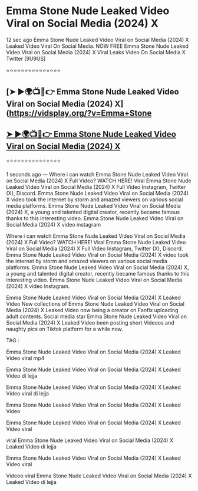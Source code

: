 ﻿# Emma Stone Nude Leaked Video Viral on Social Media (2024) X



12 sec ago Emma Stone Nude Leaked Video Viral on Social Media (2024) X Leaked Video Viral On Social Media. NOW FREE Emma Stone Nude Leaked Video Viral on Social Media (2024) X Viral Leaks Video On Social Media X Twitter [9U9US]

⭐⭐⭐⭐⭐⭐⭐⭐⭐⭐⭐⭐⭐⭐⭐

## [➤ ►🌍📺📱👉 Emma Stone Nude Leaked Video Viral on Social Media (2024) X](https://vidsplay.org/?v=Emma+Stone

## [➤ ►🌍📺📱👉 Emma Stone Nude Leaked Video Viral on Social Media (2024) X](https://vidsplay.org/?v=Emma+Stone)


⭐⭐⭐⭐⭐⭐⭐⭐⭐⭐⭐⭐⭐⭐⭐



1 seconds ago — Where i can watch Emma Stone Nude Leaked Video Viral on Social Media (2024) X Full Video? WATCH HERE! Viral Emma Stone Nude Leaked Video Viral on Social Media (2024) X Full Video Instagram, Twitter (X), Discord. Emma Stone Nude Leaked Video Viral on Social Media (2024) X video took the internet by storm and amazed viewers on various social media platforms. Emma Stone Nude Leaked Video Viral on Social Media (2024) X, a young and talented digital creator, recently became famous thanks to this interesting video. Emma Stone Nude Leaked Video Viral on Social Media (2024) X video instagram

Where i can watch Emma Stone Nude Leaked Video Viral on Social Media (2024) X Full Video? WATCH HERE! Viral Emma Stone Nude Leaked Video Viral on Social Media (2024) X Full Video Instagram, Twitter (X), Discord. Emma Stone Nude Leaked Video Viral on Social Media (2024) X video took the internet by storm and amazed viewers on various social media platforms. Emma Stone Nude Leaked Video Viral on Social Media (2024) X, a young and talented digital creator, recently became famous thanks to this interesting video. Emma Stone Nude Leaked Video Viral on Social Media (2024) X video Instagram.

Emma Stone Nude Leaked Video Viral on Social Media (2024) X Leaked Video New collections of Emma Stone Nude Leaked Video Viral on Social Media (2024) X Leaked Video now being a creator on Fanfix uploading adult contents. Social media star Emma Stone Nude Leaked Video Viral on Social Media (2024) X Leaked Video been posting short Videoos and naughty pics on Tiktok platform for a while now.

TAG :

 

Emma Stone Nude Leaked Video Viral on Social Media (2024) X Leaked Video viral mp4

 

Emma Stone Nude Leaked Video Viral on Social Media (2024) X Leaked Video di lejja

 

Emma Stone Nude Leaked Video Viral on Social Media (2024) X Leaked Video viral di lejja

 

Emma Stone Nude Leaked Video Viral on Social Media (2024) X Leaked Video

 

Emma Stone Nude Leaked Video Viral on Social Media (2024) X Leaked Video viral

 

viral Emma Stone Nude Leaked Video Viral on Social Media (2024) X Leaked Video di lejja

 

Emma Stone Nude Leaked Video Viral on Social Media (2024) X Leaked Video viral

 

Videoo viral Emma Stone Nude Leaked Video Viral on Social Media (2024) X Leaked Video di lejja